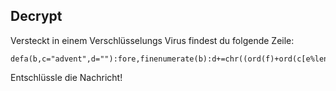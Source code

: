 ## Decrypt
Versteckt in einem Verschlüsselungs Virus findest du folgende Zeile:
```
defa(b,c="advent",d=""):fore,finenumerate(b):d+=chr((ord(f)+ord(c[e%len(c)]))%int(0b1111110))returnd<UmceO\]Kc\h\jpOK
```

Entschlüssle die Nachricht!
